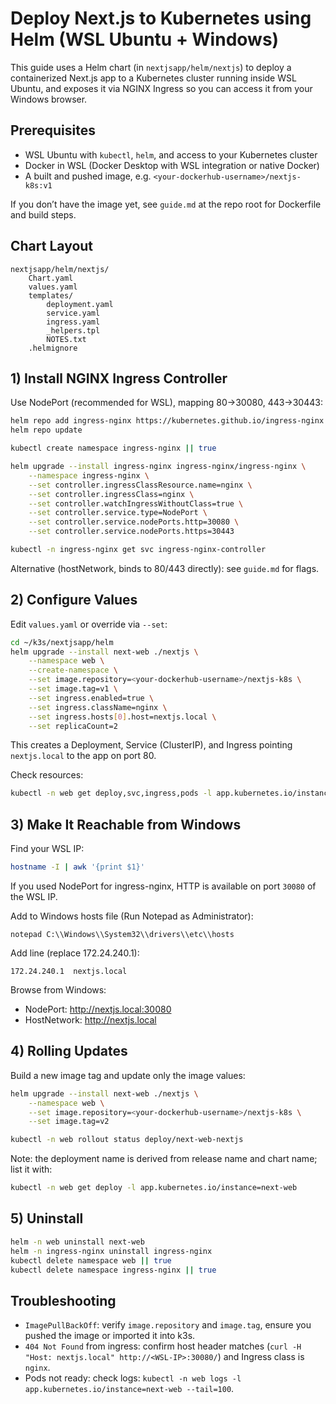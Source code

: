 # Deploy Next.js to Kubernetes using Helm (WSL Ubuntu + Windows)

This guide uses a Helm chart (in `nextjsapp/helm/nextjs`) to deploy a containerized Next.js app to a Kubernetes cluster running inside WSL Ubuntu, and exposes it via NGINX Ingress so you can access it from your Windows browser.

## Prerequisites
- WSL Ubuntu with `kubectl`, `helm`, and access to your Kubernetes cluster
- Docker in WSL (Docker Desktop with WSL integration or native Docker)
- A built and pushed image, e.g. `<your-dockerhub-username>/nextjs-k8s:v1`

If you don’t have the image yet, see `guide.md` at the repo root for Dockerfile and build steps.

## Chart Layout
```
nextjsapp/helm/nextjs/
	Chart.yaml
	values.yaml
	templates/
		deployment.yaml
		service.yaml
		ingress.yaml
		_helpers.tpl
		NOTES.txt
	.helmignore
```

## 1) Install NGINX Ingress Controller

Use NodePort (recommended for WSL), mapping 80->30080, 443->30443:

```bash
helm repo add ingress-nginx https://kubernetes.github.io/ingress-nginx
helm repo update

kubectl create namespace ingress-nginx || true

helm upgrade --install ingress-nginx ingress-nginx/ingress-nginx \
	--namespace ingress-nginx \
	--set controller.ingressClassResource.name=nginx \
	--set controller.ingressClass=nginx \
	--set controller.watchIngressWithoutClass=true \
	--set controller.service.type=NodePort \
	--set controller.service.nodePorts.http=30080 \
	--set controller.service.nodePorts.https=30443

kubectl -n ingress-nginx get svc ingress-nginx-controller
```

Alternative (hostNetwork, binds to 80/443 directly): see `guide.md` for flags.

## 2) Configure Values

Edit `values.yaml` or override via `--set`:

```bash
cd ~/k3s/nextjsapp/helm
helm upgrade --install next-web ./nextjs \
	--namespace web \
	--create-namespace \
	--set image.repository=<your-dockerhub-username>/nextjs-k8s \
	--set image.tag=v1 \
	--set ingress.enabled=true \
	--set ingress.className=nginx \
	--set ingress.hosts[0].host=nextjs.local \
	--set replicaCount=2
```

This creates a Deployment, Service (ClusterIP), and Ingress pointing `nextjs.local` to the app on port 80.

Check resources:

```bash
kubectl -n web get deploy,svc,ingress,pods -l app.kubernetes.io/instance=next-web -o wide
```

## 3) Make It Reachable from Windows

Find your WSL IP:

```bash
hostname -I | awk '{print $1}'
```

If you used NodePort for ingress-nginx, HTTP is available on port `30080` of the WSL IP.

Add to Windows hosts file (Run Notepad as Administrator):

```
notepad C:\\Windows\\System32\\drivers\\etc\\hosts
```

Add line (replace 172.24.240.1):

```
172.24.240.1  nextjs.local
```

Browse from Windows:

- NodePort: http://nextjs.local:30080
- HostNetwork: http://nextjs.local

## 4) Rolling Updates

Build a new image tag and update only the image values:

```bash
helm upgrade --install next-web ./nextjs \
	--namespace web \
	--set image.repository=<your-dockerhub-username>/nextjs-k8s \
	--set image.tag=v2

kubectl -n web rollout status deploy/next-web-nextjs
```

Note: the deployment name is derived from release name and chart name; list it with:

```bash
kubectl -n web get deploy -l app.kubernetes.io/instance=next-web
```

## 5) Uninstall

```bash
helm -n web uninstall next-web
helm -n ingress-nginx uninstall ingress-nginx
kubectl delete namespace web || true
kubectl delete namespace ingress-nginx || true
```

## Troubleshooting
- `ImagePullBackOff`: verify `image.repository` and `image.tag`, ensure you pushed the image or imported it into k3s.
- `404 Not Found` from ingress: confirm host header matches (`curl -H "Host: nextjs.local" http://<WSL-IP>:30080/`) and Ingress class is `nginx`.
- Pods not ready: check logs: `kubectl -n web logs -l app.kubernetes.io/instance=next-web --tail=100`.

